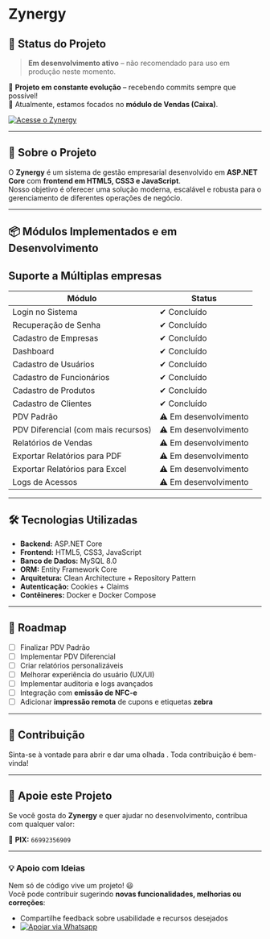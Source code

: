 # Zynergy

## 📌 Status do Projeto
> **Em desenvolvimento ativo** – não recomendado para uso em produção neste momento.
> 
🚧 **Projeto em constante evolução** – recebendo commits sempre que possível!  
🚀 Atualmente, estamos focados no **módulo de Vendas (Caixa)**.  

[![Acesse o Zynergy](https://img.shields.io/badge/🌐%20Acessar-Zynergy-blue?style=for-the-badge)](http://hdf08pn4r26.sn.mynetname.net:82/)

---

## 📖 Sobre o Projeto
O **Zynergy** é um sistema de gestão empresarial desenvolvido em **ASP.NET Core** com **frontend em HTML5, CSS3 e JavaScript**.  
Nosso objetivo é oferecer uma solução moderna, escalável e robusta para o gerenciamento de diferentes operações de negócio.

---

## 📦 Módulos Implementados e em Desenvolvimento

## Suporte a Múltiplas empresas
| Módulo                                   | Status |
|------------------------------------------|--------|
| Login no Sistema                         | ✔ Concluído |
| Recuperação de Senha                     | ✔ Concluído |
| Cadastro de Empresas                     | ✔ Concluído |
| Dashboard                                | ✔ Concluído |
| Cadastro de Usuários                     | ✔ Concluído |
| Cadastro de Funcionários                 | ✔ Concluído |
| Cadastro de Produtos                     | ✔ Concluído |
| Cadastro de Clientes                     | ✔ Concluído |
| PDV Padrão                               | ⚠ Em desenvolvimento |
| PDV Diferencial (com mais recursos)      | ⚠ Em desenvolvimento |
| Relatórios de Vendas                     | ⚠ Em desenvolvimento |
| Exportar Relatórios para PDF             | ⚠ Em desenvolvimento |
| Exportar Relatórios para Excel           | ⚠ Em desenvolvimento |
| Logs de Acessos                          | ⚠ Em desenvolvimento |

---

## 🛠️ Tecnologias Utilizadas
- **Backend:** ASP.NET Core  
- **Frontend:** HTML5, CSS3, JavaScript  
- **Banco de Dados:** MySQL 8.0  
- **ORM:** Entity Framework Core  
- **Arquitetura:** Clean Architecture + Repository Pattern  
- **Autenticação:** Cookies + Claims  
- **Contêineres:** Docker e Docker Compose  
---

## 🚀 Roadmap
- [ ] Finalizar PDV Padrão  
- [ ] Implementar PDV Diferencial  
- [ ] Criar relatórios personalizáveis  
- [ ] Melhorar experiência do usuário (UX/UI)  
- [ ] Implementar auditoria e logs avançados  
- [ ] Integração com **emissão de NFC-e**  
- [ ] Adicionar **impressão remota** de cupons e etiquetas **zebra**
---

## 🤝 Contribuição
Sinta-se à vontade para abrir e dar uma olhada . Toda contribuição é bem-vinda!  

---

## 💖 Apoie este Projeto

Se você gosta do **Zynergy** e quer ajudar no desenvolvimento, contribua com qualquer valor:  

📲 **PIX:** `66992356909`  

---

### 💡 Apoio com Ideias
Nem só de código vive um projeto! 😃  
Você pode contribuir sugerindo **novas funcionalidades, melhorias ou correções**:
- Compartilhe feedback sobre usabilidade e recursos desejados
- [![Apoiar via Whatsapp](https://img.shields.io/badge/💸%20Apoiar%20via-Whatsapp-brightgreen?style=for-the-badge)](https://wa.me/5566992356909)

